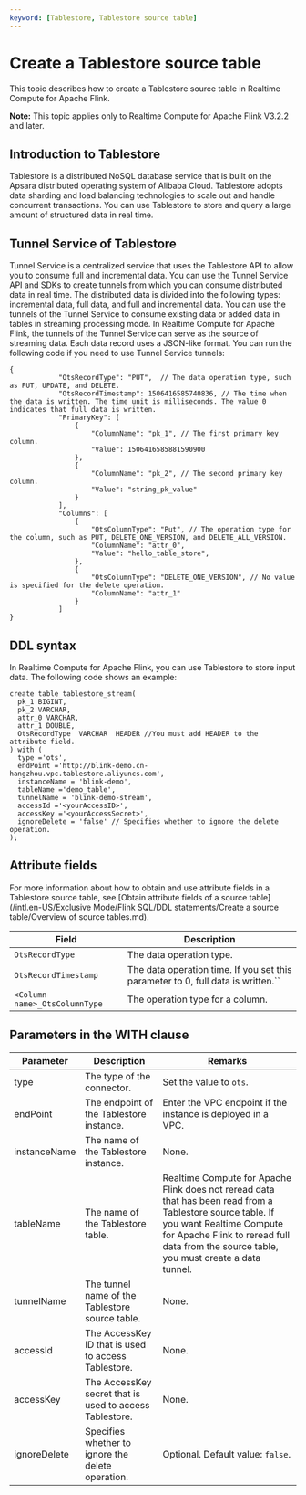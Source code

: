 ```yaml
---
keyword: [Tablestore, Tablestore source table]
---
```


# Create a Tablestore source table

This topic describes how to create a Tablestore source table in Realtime Compute for Apache Flink.

**Note:** This topic applies only to Realtime Compute for Apache Flink V3.2.2 and later.

## Introduction to Tablestore

Tablestore is a distributed NoSQL database service that is built on the Apsara distributed operating system of Alibaba Cloud. Tablestore adopts data sharding and load balancing technologies to scale out and handle concurrent transactions. You can use Tablestore to store and query a large amount of structured data in real time.

## Tunnel Service of Tablestore

Tunnel Service is a centralized service that uses the Tablestore API to allow you to consume full and incremental data. You can use the Tunnel Service API and SDKs to create tunnels from which you can consume distributed data in real time. The distributed data is divided into the following types: incremental data, full data, and full and incremental data. You can use the tunnels of the Tunnel Service to consume existing data or added data in tables in streaming processing mode. In Realtime Compute for Apache Flink, the tunnels of the Tunnel Service can serve as the source of streaming data. Each data record uses a JSON-like format. You can run the following code if you need to use Tunnel Service tunnels:

```
{
            "OtsRecordType": "PUT",  // The data operation type, such as PUT, UPDATE, and DELETE.
            "OtsRecordTimestamp": 1506416585740836, // The time when the data is written. The time unit is milliseconds. The value 0 indicates that full data is written.
            "PrimaryKey": [
                {
                    "ColumnName": "pk_1", // The first primary key column.
                    "Value": 1506416585881590900
                },
                {
                    "ColumnName": "pk_2", // The second primary key column.
                    "Value": "string_pk_value"
                }
            ],
            "Columns": [
                {
                    "OtsColumnType": "Put", // The operation type for the column, such as PUT, DELETE_ONE_VERSION, and DELETE_ALL_VERSION.
                    "ColumnName": "attr_0",
                    "Value": "hello_table_store",
                },
                {
                    "OtsColumnType": "DELETE_ONE_VERSION", // No value is specified for the delete operation.
                    "ColumnName": "attr_1"
                }
            ]
}
```

## DDL syntax

In Realtime Compute for Apache Flink, you can use Tablestore to store input data. The following code shows an example:

```
create table tablestore_stream(
  pk_1 BIGINT,
  pk_2 VARCHAR,
  attr_0 VARCHAR,
  attr_1 DOUBLE,
  OtsRecordType  VARCHAR  HEADER //You must add HEADER to the attribute field.
) with (
  type ='ots',
  endPoint ='http://blink-demo.cn-hangzhou.vpc.tablestore.aliyuncs.com',
  instanceName = 'blink-demo',
  tableName ='demo_table',
  tunnelName = 'blink-demo-stream',
  accessId ='<yourAccessID>',
  accessKey ='<yourAccessSecret>',
  ignoreDelete = 'false' // Specifies whether to ignore the delete operation.
);        
```

## Attribute fields

For more information about how to obtain and use attribute fields in a Tablestore source table, see [Obtain attribute fields of a source table](/intl.en-US/Exclusive Mode/Flink SQL/DDL statements/Create a source table/Overview of source tables.md).

|Field|Description|
|-----|-----------|
|`OtsRecordType`|The data operation type.|
|`OtsRecordTimestamp`|The data operation time. If you set this parameter to 0, full data is written.``|
|`<Column name>_OtsColumnType`|The operation type for a column.|

## Parameters in the WITH clause

|Parameter|Description|Remarks|
|---------|-----------|-------|
|type|The type of the connector.|Set the value to `ots`.|
|endPoint|The endpoint of the Tablestore instance.|Enter the VPC endpoint if the instance is deployed in a VPC.|
|instanceName|The name of the Tablestore instance.|None.|
|tableName|The name of the Tablestore table.|Realtime Compute for Apache Flink does not reread data that has been read from a Tablestore source table. If you want Realtime Compute for Apache Flink to reread full data from the source table, you must create a data tunnel.|
|tunnelName|The tunnel name of the Tablestore source table.|None.|
|accessId|The AccessKey ID that is used to access Tablestore.|None.|
|accessKey|The AccessKey secret that is used to access Tablestore.|None.|
|ignoreDelete|Specifies whether to ignore the delete operation.|Optional. Default value: `false`.|

